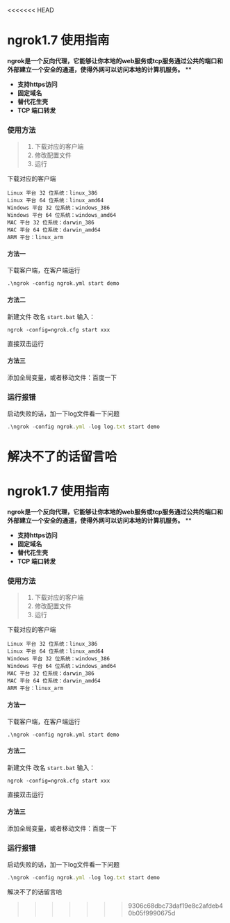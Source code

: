 <<<<<<< HEAD
# ngrok1.7 使用指南


**ngrok是一个反向代理，它能够让你本地的web服务或tcp服务通过公共的端口和外部建立一个安全的通道，使得外网可以访问本地的计算机服务。**
**

- **支持https访问**
- **固定域名**
- **替代花生壳**
- **TCP 端口转发**


### 使用方法
> 1. 下载对应的客户端
> 1. 修改配置文件
> 1. 运行


下载对应的客户端
```
Linux 平台 32 位系统：linux_386
Linux 平台 64 位系统：linux_amd64
Windows 平台 32 位系统：windows_386 
Windows 平台 64 位系统：windows_amd64  
MAC 平台 32 位系统：darwin_386 
MAC 平台 64 位系统：darwin_amd64 
ARM 平台：linux_arm
```


#### 方法一
下载客户端，在客户端运行
```
.\ngrok -config ngrok.yml start demo
```
#### 方法二
新建文件 改名 `start.bat`
输入：
```
ngrok -config=ngrok.cfg start xxx
```
直接双击运行

#### 方法三
添加全局变量，或者移动文件：百度一下


### 运行报错
启动失败的话，加一下log文件看一下问题
```javascript
.\ngrok -config ngrok.yml -log log.txt start demo
```
解决不了的话留言哈
=======
# ngrok1.7 使用指南


**ngrok是一个反向代理，它能够让你本地的web服务或tcp服务通过公共的端口和外部建立一个安全的通道，使得外网可以访问本地的计算机服务。**
**

- **支持https访问**
- **固定域名**
- **替代花生壳**
- **TCP 端口转发**


### 使用方法
> 1. 下载对应的客户端
> 1. 修改配置文件
> 1. 运行


下载对应的客户端
```
Linux 平台 32 位系统：linux_386
Linux 平台 64 位系统：linux_amd64
Windows 平台 32 位系统：windows_386 
Windows 平台 64 位系统：windows_amd64  
MAC 平台 32 位系统：darwin_386 
MAC 平台 64 位系统：darwin_amd64 
ARM 平台：linux_arm
```


#### 方法一
下载客户端，在客户端运行
```
.\ngrok -config ngrok.yml start demo
```
#### 方法二
新建文件 改名 `start.bat`
输入：
```
ngrok -config=ngrok.cfg start xxx
```
直接双击运行

#### 方法三
添加全局变量，或者移动文件：百度一下


### 运行报错
启动失败的话，加一下log文件看一下问题
```javascript
.\ngrok -config ngrok.yml -log log.txt start demo
```
解决不了的话留言哈
>>>>>>> 9306c68dbc73daf19e8c2afdeb40b05f9990675d
